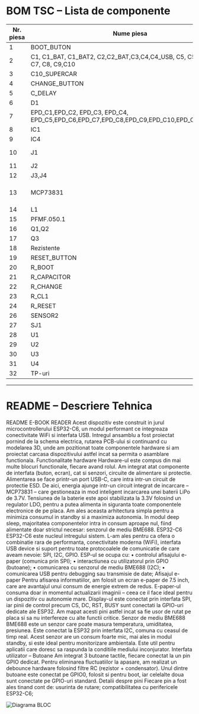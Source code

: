 # BOM TSC – Lista de componente

| Nr. piesa | Nume piesa | Site | Datasheet |
| --- | --- | --- | --- |
| 1 | BOOT_BUTON | https://www.snapeda.com/parts/EVQP7L01P/Panasonic%20Electronic%20Components/view-part/?welcome=home | https://www.snapeda.com/parts/EVQP7L01P/Panasonic/datasheet/ |
| 2 | C1, C1_BAT, C1_BAT2, C2,C2_BAT,C3,C4,C4_USB, C5, C5_USB, C6, C7, C8, C9,C10 | https://componentsearchengine.com/part-view/CC0402MRX5R5BB106/YAGEO | https://componentsearchengine.com/Datasheets/2/CC0402MRX5R5BB106.pdf |
| 3 | C10_SUPERCAR | https://industry.panasonic.com/global/en/products/control/switch/light-touch/number/evqpuj02k | https://industry.panasonic.com/global/en/downloads?tab=catalog&small_g_cd=203&part_no=EVQPUJ02K |
| 4 | CHANGE_BUTTON | https://www.snapeda.com/parts/EVQP7L01P/Panasonic%20Electronic%20Components/view-part/?welcome=home | https://www.snapeda.com/parts/EVQP7L01P/Panasonic/datasheet/ |
| 5 | C_DELAY | https://componentsearchengine.com/part-view/CC0402MRX5R5BB106/YAGEO | https://componentsearchengine.com/Datasheets/2/CC0402MRX5R5BB106.pdf |
| 6 | D1 | https://www.snapeda.com/parts/USBLC6-2SC6Y/STMicroelectronics/view-part/?ref=eda | https://www.snapeda.com/parts/USBLC6-2SC6Y/STMicroelectronics/view-part/?ref=eda |
| 7 | EPD_C1,EPD_C2, EPD_C3, EPD_C4, EPD_C5,EPD_C6,EPD_C7,EPD_C8,EPD_C9,EPD_C10,EPD_C11,EPD_C12 | https://componentsearchengine.com/part-view/CC0402MRX5R5BB106/YAGEO | https://componentsearchengine.com/Datasheets/2/CC0402MRX5R5BB106.pdf |
| 8 | IC1 | https://componentsearchengine.com/part-view/BD5229G-TR/ROHM%20Semiconductor | https://datasheet.datasheetarchive.com/originals/distributors/Datasheets_SAMA/f2b9741ef86007909f138d561a359946.pdf |
| 9 | IC4 | https://componentsearchengine.com/part-view/XC6220A331MR-G/Torex | https://product.torexsemi.com/system/files/series/xc6220.pdf |
| 10 | J1 | https://componentsearchengine.com/part-view/FH34SRJ-24S-0.5SH(99)/Hirose | https://www.hirose.com/en/product/document?clcode=CL0580-1255-6-99&productname=FH34SRJ-24S-0.5SH(99)&series=FH34SRJ&documenttype=2DDrawing&lang=en&documentid=0000990903 |
| 11 | J2 | https://componentsearchengine.com/part-view/USB4110-GF-A/GCT%20(GLOBAL%20CONNECTOR%20TECHNOLOGY) | https://gct.co/files/drawings/usb4110.pdf |
| 12 | J3,J4 | https://www.snapeda.com/parts/PRT-14417/SparkFun/view-part/ | https://www.snapeda.com/parts/PRT-14417/SparkFun%20Electronics/datasheet/ |
| 13 | MCP73831 | https://ro.mouser.com/ProductDetail/Microchip-Technology/MCP73831T-2ACI-OT?qs=yUQqVecv4qvbBQBGbHx0Mw%3D%3D&utm_id=20109199409&utm_source=google&utm_medium=cpc&utm_marketing_tactic=emeacorp&gad_source=1&gbraid=0AAAAADn_wf0-USzm1eg1ywGvQg_qMgG3H | https://ro.mouser.com/datasheet/2/268/MCP73831_Family_Data_Sheet_DS20001984H-3441711.pdf |
| 14 | L1 | https://ro.mouser.com/ProductDetail/Wurth-Elektronik/744043680?qs=PGXP4M47uW6VkZq%252BkzjrHA%3D%3D | https://www.we-online.com/components/products/datasheet/744043680.pdf |
| 15 | PFMF.050.1 | https://ro.mouser.com/ProductDetail/EPCOS-TDK/B72520T0350K062?qs=dEfas%2FXlABIszF52uu7vrg%3D%3D | https://www.tdk-electronics.tdk.com/inf/75/db/CTVS_14/Surge_protection_series.pdf |
| 16 | Q1,Q2 | https://componentsearchengine.com/part-view/DMG2305UX-7/Diodes%20Incorporated | https://www.diodes.com//assets/Datasheets/DMG2305UX.pdf |
| 17 | Q3 | https://componentsearchengine.com/part-view/SI1308EDL-T1-GE3/Vishay | https://componentsearchengine.com/part-view/SI1308EDL-T1-GE3/Vishay |
| 18 | Rezistente | https://componentsearchengine.com/part-view/R0402%201%25%20100%20K%20(RC0402FR-07100KL)/YAGEO | https://www.yageo.com/upload/media/product/products/datasheet/rchip/PYu-RC_Group_51_RoHS_L_12.pdf |
| 19 | RESET_BUTTON | https://www.snapeda.com/parts/EVQP7L01P/Panasonic%20Electronic%20Components/view-part/?welcome=home | https://www.snapeda.com/parts/EVQP7L01P/Panasonic/datasheet/ |
| 20 | R_BOOT | https://componentsearchengine.com/part-view/R0402%201%25%20100%20K%20(RC0402FR-07100KL)/YAGEO | https://www.yageo.com/upload/media/product/products/datasheet/rchip/PYu-RC_Group_51_RoHS_L_12.pdf |
| 21 | R_CAPACITOR | https://componentsearchengine.com/part-view/R0402%201%25%20100%20K%20(RC0402FR-07100KL)/YAGEO | https://www.yageo.com/upload/media/product/products/datasheet/rchip/PYu-RC_Group_51_RoHS_L_12.pdf |
| 22 | R_CHANGE | https://componentsearchengine.com/part-view/R0402%201%25%20100%20K%20(RC0402FR-07100KL)/YAGEO | https://www.yageo.com/upload/media/product/products/datasheet/rchip/PYu-RC_Group_51_RoHS_L_12.pdf |
| 23 | R_CL1 | https://componentsearchengine.com/part-view/R0402%201%25%20100%20K%20(RC0402FR-07100KL)/YAGEO | https://www.yageo.com/upload/media/product/products/datasheet/rchip/PYu-RC_Group_51_RoHS_L_12.pdf |
| 24 | R_RESET | https://componentsearchengine.com/part-view/R0402%201%25%20100%20K%20(RC0402FR-07100KL)/YAGEO | https://www.yageo.com/upload/media/product/products/datasheet/rchip/PYu-RC_Group_51_RoHS_L_12.pdf |
| 26 | SENSOR2 | https://www.snapeda.com/parts/BME680/Bosch/view-part/?welcome=home | https://www.snapeda.com/parts/BME680/Bosch%20Sensortec/datasheet/ |
| 27 | SJ1 | https://grabcad.com/library/solder-jumpers-1 | https://grabcad.com/library/solder-jumpers-1 |
| 28 | U1 | https://www.snapeda.com/parts/W25Q512JVEIQ/Winbond+Electronics/view-part/?ref=eda | https://www.snapeda.com/parts/W25Q512JVEIQ/Winbond+Electronics/view-part/?ref=eda |
| 29 | U2 | https://www.snapeda.com/parts/ESP32-C6-WROOM-1-N8/Espressif+Systems/view-part/?ref=eda | https://www.snapeda.com/parts/ESP32-C6-WROOM-1-N8/Espressif%20Systems/datasheet/ |
| 30 | U3 | https://www.snapeda.com/parts/DS3231SN%23/Analog+Devices/view-part/?ref=eda | https://www.snapeda.com/parts/DS3231SN%23/Analog%20Devices/datasheet/ |
| 31 | U4 | https://www.snapeda.com/parts/MAX17048G+T10/Analog+Devices/view-part/?ref=eda | https://www.snapeda.com/parts/MAX17048G+T10/Analog%20Devices/datasheet/ |
| 32 | TP-uri | Le-am desenat manual |  |


---

# README – Descriere Tehnica

README E-BOOK READER
Acest dispozitiv este construit in jurul microcontrollerului ESP32-C6, un modul performant ce integreaza conectivitate WiFi si interfata USB.
Intregul ansamblu a fost proiectat pornind de la schema electrica, rutarea PCB-ului si continuand cu modelarea 3D, unde am pozitionat toate componentele hardware si am proiectat carcasa dispozitivului astfel incat sa permita o asamblare functionala.
Functionalitate hardware
Hardware-ul este compus din mai multe blocuri functionale, fiecare avand rolul. Am integrat atat componente de interfata (buton, ecran), cat si senzori, circuite de alimentare si protectie.
Alimentarea se face printr-un port USB-C, care intra intr-un circuit de protectie ESD. De aici, energia ajunge intr-un circuit integrat de incarcare – MCP73831 – care gestioneaza in mod inteligent incarcarea unei baterii LiPo de 3.7V. Tensiunea de la baterie este apoi stabilizata la 3.3V folosind un regulator LDO, pentru a putea alimenta in siguranta toate componentele electronice de pe placa.
Am ales aceasta arhitectura simpla pentru a minimiza consumul in standby si a maximiza autonomia. In modul deep sleep, majoritatea componentelor intra in consum aproape nul, fiind alimentate doar strictul necesar: senzorul de mediu BME688.
ESP32-C6
ESP32-C6 este nucleul intregului sistem. L-am ales pentru ca ofera o combinatie rara de performanta, conectivitate moderna (WiFi), interfata USB device si suport pentru toate protocoalele de comunicatie de care aveam nevoie: SPI, I2C, GPIO.
ESP-ul se ocupa cu: 
• controlul afisajului e-paper (comunica prin SPI);
• interactiunea cu utilizatorul prin GPIO (butoane);
• comunicarea cu senzorul de mediu BME688 (I2C);
• comunicarea USB pentru debugging sau transmisie de date;
Afisajul e-paper
Pentru afisarea informatiilor, am folosit un ecran e-paper de 7.5 inch, care are avantajul unui consum de energie extrem de redus. E-paper-ul consuma doar in momentul actualizarii imaginii – ceea ce il face ideal pentru un dispozitiv cu autonomie mare.
Display-ul este conectat prin interfata SPI, iar pinii de control precum CS, DC, RST, BUSY sunt conectati la GPIO-uri dedicate ale ESP32. Am mapat acesti pini astfel incat sa fie usor de rutat pe placa si sa nu interfereze cu alte functii critice.
Senzor de mediu BME688
BME688 este un senzor care poate masura temperatura, umiditatea, presiunea. Este conectat la ESP32 prin interfata I2C, comuna cu ceasul de timp real.
Acest senzor are un consum foarte mic, mai ales in modul standby, si este ideal pentru monitorizare ambientala. Este util pentru aplicatii care doresc sa raspunda la conditiile mediului inconjurator.
Interfata utilizator – Butoane
Am integrat 3 butoane tactile, fiecare conectat la un pin GPIO dedicat. Pentru eliminarea fluctuatiilor la apasare, am realizat un debounce hardware folosind filtre RC (rezistor + condensator).
Unul dintre butoane este conectat pe GPIO0, folosit si pentru boot, iar celelalte doua sunt conectate pe GPIO-uri standard.
Detalii despre pini
Fiecare pin a fost ales tinand cont de: 
usurinta de rutare;
 compatibilitatea cu perifericele ESP32-C6;

![Diagrama BLOC](<Blank diagram-1.png>)
